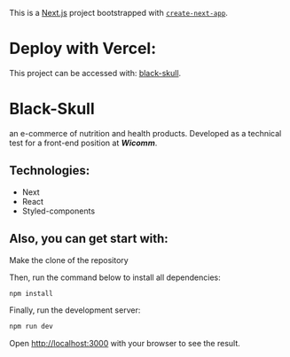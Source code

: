 This is a [Next.js](https://nextjs.org/) project bootstrapped with [`create-next-app`](https://github.com/vercel/next.js/tree/canary/packages/create-next-app).

# Deploy with Vercel:
This project can be accessed with: [black-skull](https://black-skull-orpin.vercel.app/).

# Black-Skull

an e-commerce of nutrition and health products. Developed as a technical test for a front-end position at **_Wicomm_**.

## Technologies:
- Next
- React
- Styled-components

## Also, you can get start with:
Make the clone of the repository

Then, run the command below to install all dependencies:
```bash
npm install
```

Finally, run the development server:

```bash
npm run dev
```

Open [http://localhost:3000](http://localhost:3000) with your browser to see the result.
